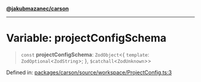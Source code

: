 [**@jakubmazanec/carson**](../README.md)

---

# Variable: projectConfigSchema

> `const` **projectConfigSchema**: `ZodObject`\<\{ `template`: `ZodOptional`\<`ZodString`\>; \},
> `$catchall`\<`ZodUnknown`\>\>

Defined in:
[packages/carson/source/workspace/ProjectConfig.ts:3](https://github.com/jakubmazanec/tools/blob/026d472564678641afd0039e9c07d936f221ca46/packages/carson/source/workspace/ProjectConfig.ts#L3)
